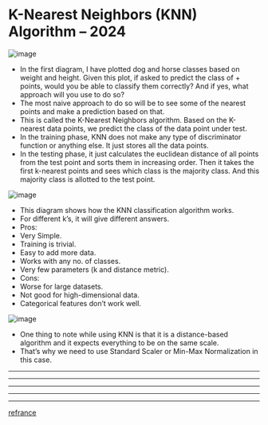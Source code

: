 # K-Nearest Neighbors (KNN) Algorithm – 2024
![image](https://github.com/user-attachments/assets/9737be91-89f7-4d86-aad4-01804f843765)



- In the first diagram, I have plotted dog and horse classes based on weight and height.
 Given this plot, if asked to predict the class of + points, would you be able to classify them correctly? And if yes, what approach will you use to do so?
- The most naive approach to do so will be to see some of the nearest points and make a prediction based on that.
- This is called the K-Nearest Neighbors algorithm. Based on the K-nearest data points, we predict the class of the data point under test.
- In the training phase, KNN does not make any type of discriminator function or anything else. It just stores all the data points.
- In the testing phase, it just calculates the euclidean distance of all points from the test point and sorts them in increasing order. Then it takes the first k-nearest points and sees which class is the majority class. And this majority class is allotted to the test point.



![image](https://github.com/user-attachments/assets/61670457-4228-4fa4-9fd7-84761cedddd8)


- This diagram shows how the KNN classification algorithm works.
- For different k’s, it will give different answers.
- Pros:
- Very Simple.
- Training is trivial.
- Easy to add more data.
- Works with any no. of classes.
- Very few parameters (k and distance metric).
- Cons:
- Worse for large datasets.
- Not good for high-dimensional data.
- Categorical features don’t work well.





![image](https://github.com/user-attachments/assets/38194714-b096-43dc-a78a-2c1446ab973c)


- One thing to note while using KNN is that it is a distance-based algorithm and it expects everything to be on the same scale.
- That’s why we need to use Standard Scaler or Min-Max Normalization in this case.

















___
____
___
____
____
[refrance](https://machinelearningprojects.net/k-nearest-neighbors/)


